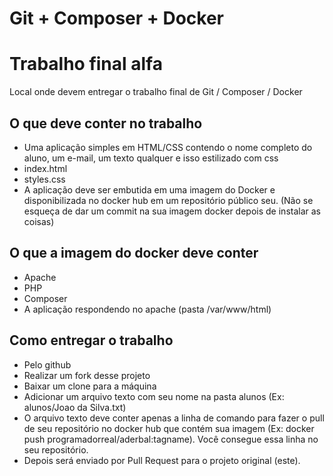 # Git + Composer + Docker
# Trabalho final alfa
Local onde devem entregar o trabalho final de Git / Composer / Docker

## O que deve conter no trabalho
- Uma aplicação simples em HTML/CSS contendo o nome completo do aluno, um e-mail, um texto qualquer e isso estilizado com css
 - index.html
 - styles.css
- A aplicação deve ser embutida em uma imagem do Docker e disponibilizada no docker hub em um repositório público seu.
(Não se esqueça de dar um commit na sua imagem docker depois de instalar as coisas)

## O que a imagem do docker deve conter
- Apache
- PHP
- Composer
- A aplicação respondendo no apache (pasta /var/www/html)

## Como entregar o trabalho
- Pelo github
- Realizar um fork desse projeto
- Baixar um clone para a máquina
- Adicionar um arquivo texto com seu nome na pasta alunos (Ex: alunos/Joao da Silva.txt)
- O arquivo texto deve conter apenas a linha de comando para fazer o pull de seu repositório no docker hub que contém sua imagem (Ex: docker push programadorreal/aderbal:tagname). Você consegue essa linha no seu repositório.
- Depois será enviado por Pull Request para o projeto original (este).
